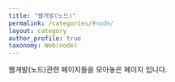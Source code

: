 ```yaml
---
title: "웹개발(노드)"
permalink: /categories/#node/
layout: category
author_profile: true
taxonomy: Web(node)
---
```


웹개발(노드)관련 페이지들을 모아놓은 페이지 입니다.
